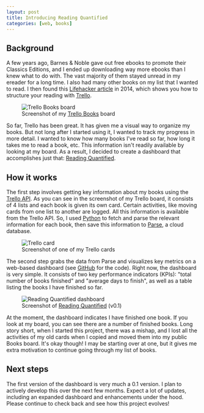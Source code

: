 ```yaml
---
layout: post
title: Introducing Reading Quantified
categories: [web, books]
---
```


## Background

A few years ago, Barnes & Noble gave out free ebooks to promote their Classics Editions, and I ended up downloading way more ebooks than I knew what to do with. The vast majority of them stayed unread in my ereader for a long time. I also had many other books on my list that I wanted to read. I then found this [Lifehacker article](http://lifehacker.com/my-secret-to-reading-a-lot-of-books-514189426) in 2014, which shows you how to structure your reading with [Trello](https://trello.com/b/mgqBN7ZV).

<figure class="figure">
  <img class="figure-img img-fluid border rounded" src="https://media.githubusercontent.com/media/estherjk/estherjk.github.io/master/assets/img/reading-quantified/trello-books-board.png" alt="Trello Books board">
  <figcaption class="figure-caption text-center">Screenshot of my <a class="text-dark" href="https://trello.com/b/mgqBN7ZV">Trello Books</a> board</figcaption>
</figure>

So far, Trello has been great. It has given me a visual way to organize my books. But not long after I started using it, I wanted to track my progress in more detail. I wanted to know how many books I've read so far, how long it takes me to read a book, etc. This information isn't readily available by looking at my board. As a result, I decided to create a dashboard that accomplishes just that: [Reading Quantified](http://www.esthermakes.tech/reading-quantified).

## How it works

The first step involves getting key information about my books using the [Trello API](https://developers.trello.com/). As you can see in the screenshot of my Trello board, it consists of 4 lists and each book is given its own card. Certain activities, like moving cards from one list to another are logged. All this information is available from the Trello API. So, I used [Python](https://github.com/estherjk/reading-quantified-py) to fetch and parse the relevant information for each book, then save this information to [Parse](http://www.parse.com), a cloud database.

<div class="text-center">
  <figure class="figure">
    <img class="figure-img img-fluid border rounded" src="https://media.githubusercontent.com/media/estherjk/estherjk.github.io/master/assets/img/reading-quantified/trello-card.png" alt="Trello card">
    <figcaption class="figure-caption text-center">Screenshot of one of my Trello cards</figcaption>
  </figure>
</div>

The second step grabs the data from Parse and visualizes key metrics on a web-based dashboard (see [GitHub](https://github.com/estherjk/reading-quantified) for the code). Right now, the dashboard is very simple. It consists of two key performance indicators (KPIs): "total number of books finished" and "average days to finish", as well as a table listing the books I have finished so far.

<figure class="figure">
  <img class="figure-img img-fluid border rounded" src="https://media.githubusercontent.com/media/estherjk/estherjk.github.io/master/assets/img/reading-quantified/dashboard.png" alt="Reading Quantified dashboard">
  <figcaption class="figure-caption text-center">Screenshot of <a class="text-dark" href="http://www.esthermakes.tech/reading-quantified">Reading Quantified</a> (v0.1)</figcaption>
</figure>

At the moment, the dashboard indicates I have finished one book. If you look at my board, you can see there are a number of finished books. Long story short, when I started this project, there was a mishap, and I lost all the activities of my old cards when I copied and moved them into my public Books board. It's okay though! I may be starting over at one, but it gives me extra motivation to continue going through my list of books.

## Next steps

The first version of the dashboard is very much a 0.1 version. I plan to actively develop this over the next few months. Expect a lot of updates, including an expanded dashboard and enhancements under the hood. Please continue to check back and see how this project evolves!
